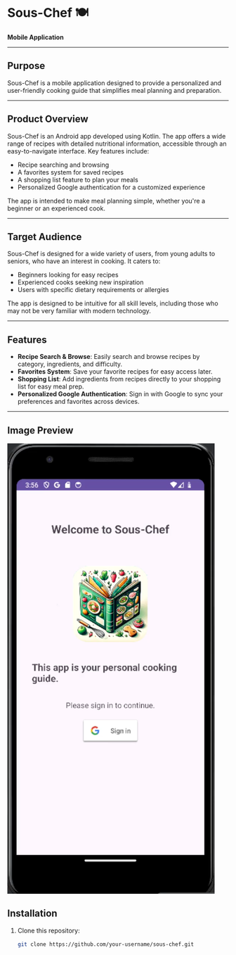 # Sous-Chef 🍽️

**Mobile Application**  


---

## Purpose
Sous-Chef is a mobile application designed to provide a personalized and user-friendly cooking guide that simplifies meal planning and preparation.

---

## Product Overview
Sous-Chef is an Android app developed using Kotlin. The app offers a wide range of recipes with detailed nutritional information, accessible through an easy-to-navigate interface. Key features include:

- Recipe searching and browsing  
- A favorites system for saved recipes  
- A shopping list feature to plan your meals  
- Personalized Google authentication for a customized experience  

The app is intended to make meal planning simple, whether you're a beginner or an experienced cook.

---

## Target Audience
Sous-Chef is designed for a wide variety of users, from young adults to seniors, who have an interest in cooking. It caters to:

- Beginners looking for easy recipes  
- Experienced cooks seeking new inspiration  
- Users with specific dietary requirements or allergies  

The app is designed to be intuitive for all skill levels, including those who may not be very familiar with modern technology.

---


## Features  
- **Recipe Search & Browse**: Easily search and browse recipes by category, ingredients, and difficulty.  
- **Favorites System**: Save your favorite recipes for easy access later.  
- **Shopping List**: Add ingredients from recipes directly to your shopping list for easy meal prep.  
- **Personalized Google Authentication**: Sign in with Google to sync your preferences and favorites across devices.

---

## Image Preview
![Sous-Chef App Screenshot](Screenshot%202025-01-30%20at%2017.39.34.png)


## Installation

1. Clone this repository:
   ```sh
   git clone https://github.com/your-username/sous-chef.git
